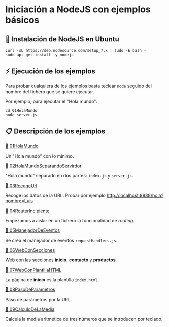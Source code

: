# Iniciación a NodeJS con ejemplos básicos

## :wrench: Instalación de NodeJS en Ubuntu

```console
curl -sL https://deb.nodesource.com/setup_7.x | sudo -E bash -
sudo apt-get install -y nodejs
```

## :zap: Ejecución de los ejemplos

Para probar cualquiera de los ejemplos basta teclear `node` seguido del nombre del fichero que se quiere ejecutar.

Por ejemplo, para ejecutar el "Hola mundo":

```console
cd 01HolaMundo
node server.js
```

## :clipboard: Descripción de los ejemplos

<a href="01HolaMundo">:file_folder: 01HolaMundo</a>

Un "Hola mundo" con lo mínimo.


<a href="02HolaMundoSeparandoServirdor">:file_folder: 02HolaMundoSeparandoServirdor</a>

"Hola mundo" separado en dos partes: `index.js` y `server.js`.


<a href="03RecogeUrl">:file_folder: 03RecogeUrl</a>

Recoge los datos de la URL. Probar por ejemplo <a href="http://localhost:8888/hola?nombre=Luis">http://localhost:8888/hola?nombre=Luis</a>


<a href="04RouterIncipiente">:file_folder: 04RouterIncipiente</a>

Empezamos a aislar en un fichero la funcionalidad de *routing*.


<a href="05ManejadorDeEventos">:file_folder: 05ManejadorDeEventos</a>

Se crea el manejador de eventos `requestHandlers.js`.


<a href="06WebConSecciones">:file_folder: 06WebConSecciones</a>

Web con las secciones **inicio**, **contacto** y **productos**.

<a href="07WebConPlantillaHTML">:file_folder: 07WebConPlantillaHTML</a>

La página de **inicio** es la plantilla `index.html`.


<a href="08PasoDeParametros">:file_folder: 08PasoDeParametros</a>

Paso de parámetros por la URL.


<a href="09CalculoDeLaMedia">:file_folder: 09CalculoDeLaMedia</a>

Calcula la media aritmética de tres números que se introducen por teclado.
